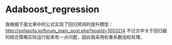 # Adaboost_regression

我根据下面文章中的公式实现了回归预测的提升模型：
http://sofasofa.io/forum_main_post.php?postid=1003214
不过文中关于回归器的结合策略实际运行起来有一点问题，因此我采用权重系数加权处理。
